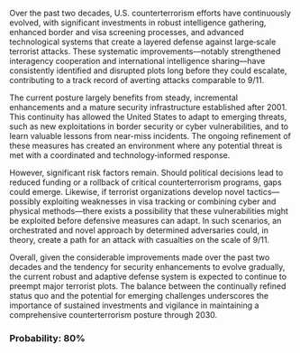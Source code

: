 Over the past two decades, U.S. counterterrorism efforts have continuously evolved, with significant investments in robust intelligence gathering, enhanced border and visa screening processes, and advanced technological systems that create a layered defense against large‐scale terrorist attacks. These systematic improvements—notably strengthened interagency cooperation and international intelligence sharing—have consistently identified and disrupted plots long before they could escalate, contributing to a track record of averting attacks comparable to 9/11.

The current posture largely benefits from steady, incremental enhancements and a mature security infrastructure established after 2001. This continuity has allowed the United States to adapt to emerging threats, such as new exploitations in border security or cyber vulnerabilities, and to learn valuable lessons from near-miss incidents. The ongoing refinement of these measures has created an environment where any potential threat is met with a coordinated and technology‐informed response.

However, significant risk factors remain. Should political decisions lead to reduced funding or a rollback of critical counterterrorism programs, gaps could emerge. Likewise, if terrorist organizations develop novel tactics—possibly exploiting weaknesses in visa tracking or combining cyber and physical methods—there exists a possibility that these vulnerabilities might be exploited before defensive measures can adapt. In such scenarios, an orchestrated and novel approach by determined adversaries could, in theory, create a path for an attack with casualties on the scale of 9/11.

Overall, given the considerable improvements made over the past two decades and the tendency for security enhancements to evolve gradually, the current robust and adaptive defense system is expected to continue to preempt major terrorist plots. The balance between the continually refined status quo and the potential for emerging challenges underscores the importance of sustained investments and vigilance in maintaining a comprehensive counterterrorism posture through 2030.

### Probability: 80%
